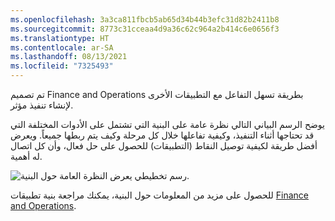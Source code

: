 ```yaml
---
ms.openlocfilehash: 3a3ca811fbcb5ab65d34b44b3efc31d82b2411b8
ms.sourcegitcommit: 8773c31cceaa4d9a36c62c964a2b414c6e0656f3
ms.translationtype: HT
ms.contentlocale: ar-SA
ms.lasthandoff: 08/13/2021
ms.locfileid: "7325493"
---
```

تم تصميم Finance and Operations بطريقة تسهل التفاعل مع التطبيقات الأخرى لإنشاء تنفيذ مؤثر.

يوضح الرسم البياني التالي نظرة عامة على البنية التي تشتمل على الأدوات المختلفة التي قد تحتاجها أثناء التنفيذ، وكيفية تفاعلها خلال كل مرحلة وكيف يتم ربطها جميعاً. ويعرض أفضل طريقة لكيفية توصيل النقاط (التطبيقات) للحصول على حل فعال، وأن كل اتصال له أهمية.

![رسم تخطيطي يعرض النظرة العامة حول البنية.](../media/architecture.gif)

للحصول على مزيد من المعلومات حول البنية، يمكنك مراجعة بنية تطبيقات [Finance and Operations](/dynamics365/unified-operations/fin-and-ops/imp-lifecycle/architecture-overview/?azure-portal=true).
